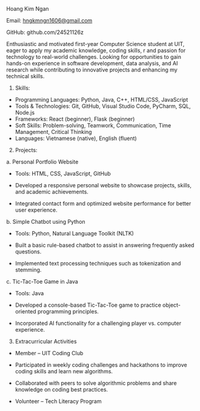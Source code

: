 Hoang Kim Ngan

Email: hngkmngn1606@gmail.com

GitHub: github.com/24521126z

Enthusiastic and motivated first-year Computer Science student at UIT, eager to apply my academic knowledge, coding skills, r and passion for technology to real-world challenges. Looking for opportunities to gain hands-on experience in software development, data analysis, and AI research while contributing to innovative projects and enhancing my technical skills.

1. Skills:
- Programming Languages: Python, Java, C++, HTML/CSS, JavaScript
- Tools & Technologies: Git, GitHub, Visual Studio Code, PyCharm, SQL, Node.js
- Frameworks: React (beginner), Flask (beginner)
- Soft Skills: Problem-solving, Teamwork, Communication, Time Management, Critical Thinking
- Languages: Vietnamese (native), English (fluent)

2. Projects:

a. Personal Portfolio Website
- Tools: HTML, CSS, JavaScript, GitHub

- Developed a responsive personal website to showcase projects, skills, and academic achievements.
- Integrated contact form and optimized website performance for better user experience.

b. Simple Chatbot using Python
- Tools: Python, Natural Language Toolkit (NLTK)

- Built a basic rule-based chatbot to assist in answering frequently asked questions.
- Implemented text processing techniques such as tokenization and stemming.

c. Tic-Tac-Toe Game in Java
- Tools: Java

- Developed a console-based Tic-Tac-Toe game to practice object-oriented programming principles.
- Incorporated AI functionality for a challenging player vs. computer experience.

3. Extracurricular Activities
- Member – UIT Coding Club

- Participated in weekly coding challenges and hackathons to improve coding skills and learn new algorithms.
- Collaborated with peers to solve algorithmic problems and share knowledge on coding best practices.
- Volunteer – Tech Literacy Program
